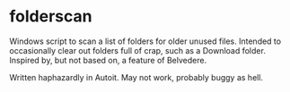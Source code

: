 # folderscan
Windows script to scan a list of folders for older unused files. Intended to occasionally clear out folders full of crap, such as a Download folder. Inspired by, but not based on, a feature of Belvedere.

Written haphazardly in Autoit. May not work, probably buggy as hell.
